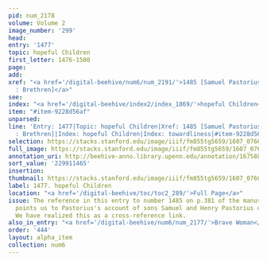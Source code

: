 ```yaml
---
pid: num_2178
volume: Volume 2
image_number: '299'
head:
entry: '1477'
topic: hopeful Children
first_letter: 1476-1500
page:
add:
xref: "<a href='/digital-beehive/num6/num_2191/'>1485 [Samuel Pastorius : Henry Pastorius
  : Brethren]</a>"
see:
index: "<a href='/digital-beehive/index2/index_1869/'>hopeful Children</a>|<a href='/digital-beehive/index5/index_4203/'>towardliness</a>"
item: "#item-9228d56af"
unparsed:
line: 'Entry: 1477|Topic: hopeful Children|Xref: 1485 [Samuel Pastorius : Henry Pastorius
  : Brethren]|Index: hopeful Children|Index: towardliness|#item-9228d56af'
selection: https://stacks.stanford.edu/image/iiif/fm855tg5659/1607_0766/380,1465,2833,381/full/0/default.jpg
full_image: https://stacks.stanford.edu/image/iiif/fm855tg5659/1607_0766/full/full/0/default.jpg
annotation_uri: http://beehive-anno.library.upenn.edu/annotation/1675880770984
sort_value: '229911465'
insertion:
thumbnail: https://stacks.stanford.edu/image/iiif/fm855tg5659/1607_0766/380,1465,600,180/250,/0/default.jpg
label: 1477. hopeful Children
location: "<a href='/digital-beehive/toc/toc2_289/'>Full Page</a>"
issue: The reference in this entry to number 1485 on p.381 of the manuscript likely
  points us to Pastorius's account of sons Samuel and Henry Pastorius on that page.
  We have realized this as a cross-reference link.
also_in_entry: "<a href='/digital-beehive/num6/num_2177/'>Brave Woman</a>"
order: '444'
layout: alpha_item
collection: num6
---
```

